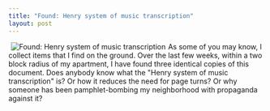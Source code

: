 ```yaml
---
title: "Found: Henry system of music transcription"
layout: post
---
```


<a href="http://jordaneldredge.com/uploads/2008/02/photo-0012.jpg" title="Found: Henry system of music transcription"><img src="http://jordaneldredge.com/uploads/2008/02/photo-0012.thumbnail.jpg" alt="Found: Henry system of music transcription" align="left" hspace="5" /></a>As some of you may know, I collect items that I find on the ground. Over the last few weeks, within a two block radius of my apartment, I have found three identical copies of this document. Does anybody know what the "Henry system of music transcription" is? Or how it reduces the need for page turns? Or why someone has been pamphlet-bombing my neighborhood with propaganda against it?
